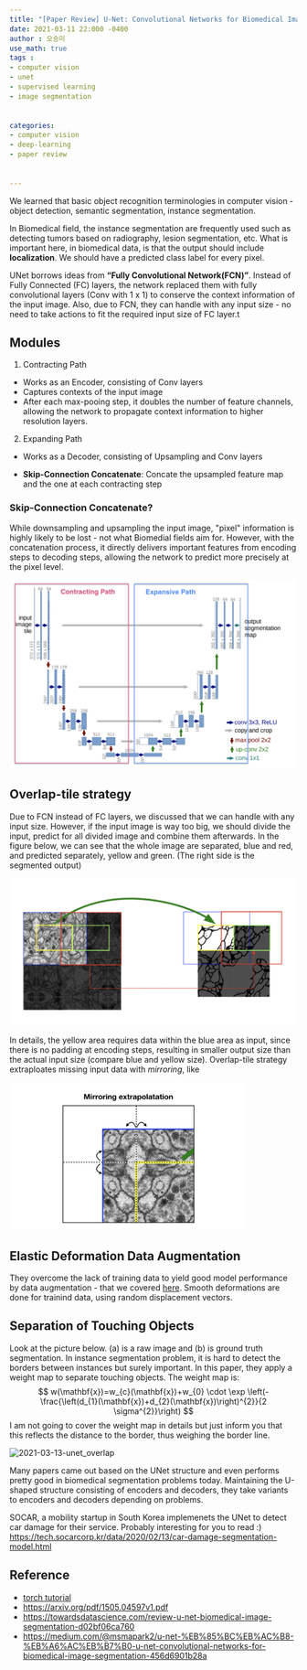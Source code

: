 ```yaml
---
title: "[Paper Review] U-Net: Convolutional Networks for Biomedical Image Segmentation"
date: 2021-03-11 22:000 -0400
author : 오승미
use_math: true
tags :
- computer vision
- unet
- supervised learning
- image segmentation


categories:
- computer vision
- deep-learning
- paper review


---
```




We learned that basic object recognition terminologies in computer vision - object detection, semantic segmentation, instance segmentation. 

In Biomedical field, the instance segmentation are frequently used such as detecting tumors based on radiography, lesion segmentation, etc. What is important here, in biomedical data, is that the output should include **localization**. We should have a predicted class label for every pixel. 

UNet borrows ideas from **“Fully Convolutional Network(FCN)”**. Instead of Fully Connected (FC) layers, the network replaced them with fully convolutional layers (Conv with 1 x 1) to conserve the context information of the input image. Also, due to FCN, they can handle with any input size - no need to take actions to fit the required input size of FC layer.t





## Modules

1. Contracting Path

- Works as an Encoder, consisting of Conv layers
- Captures contexts of the input image
- After each max-pooing step, it doubles the number of feature channels, allowing the network to propagate context information to higher resolution layers.

2. Expanding Path

- Works as a Decoder, consisting of Upsampling and Conv layers

- **Skip-Connection Concatenate**: Concate the upsampled feature map and the one at each contracting step 

  

### Skip-Connection Concatenate?

While downsampling and upsampling the input image, "pixel" information is highly likely to be lost - not what Biomedial fields aim for. However, with the concatenation process, it directly delivers important features from encoding steps to decoding steps, allowing the network to predict more precisely at the pixel level.



![2021-03-13-unet_struct](/assets/2021-03-13-unet_struct.png) 



## Overlap-tile strategy



Due to FCN instead of FC layers, we discussed that we can handle with any input size. However, if the input image is way too big, we should divide the input, predict for all divided image and combine them afterwards. In the figure below, we can see that the whole image are separated, blue and red, and predicted separately, yellow and green. (The right side is the segmented output)  

![2021-03-13-unet_overlap](/assets/2021-03-13-unet_overlap.png)

In details, the yellow area requires data within the blue area as input, since there is no padding at encoding steps, resulting in smaller output size than the actual input size (compare blue and yellow size). Overlap-tile strategy extraploates missing input data with *mirroring*, like

<img src="/assets/2021-03-13-unet_mirror.png" alt="2021-03-13-unet_mirror" style="zoom: 40%;" />



## Elastic Deformation Data Augmentation

They overcome the lack of training data to yield good model performance by data augmentation - that we covered [here](https://gogl3.github.io/deep-learning/swa/). Smooth deformations are done for trainind data, using random displacement vectors. 



## Separation of Touching Objects 

Look at the picture below. (a) is a raw image and (b) is ground truth segmentation. In instance segmentation problem, it is hard to detect the borders between instances but surely important. In this paper, they apply a weight map to separate touching objects. The weight map is:
$$
w(\mathbf{x})=w_{c}(\mathbf{x})+w_{0} \cdot \exp \left(-\frac{\left(d_{1}(\mathbf{x})+d_{2}(\mathbf{x})\right)^{2}}{2 \sigma^{2}}\right)
$$
I am not going to cover the weight map in details but just inform you that this reflects the distance to the border, thus weighing the border line.

![2021-03-13-unet_overlap](/Users/seungmi/workspace/studying/goGoogle/GoGL3.github.io/assets/2021-03-13-unet_border.png)



Many papers came out based on the UNet structure and even performs pretty good in biomedical segmentation problems today. Maintaining the U-shaped structure consisting of encoders and decoders, they take variants to encoders and decoders depending on problems.  

SOCAR, a mobility startup in South Korea implemenets the UNet to detect car damage for their service. Probably interesting for you to read :) https://tech.socarcorp.kr/data/2020/02/13/car-damage-segmentation-model.html

## Reference

- [torch tutorial](https://github.com/milesial/Pytorch-UNet)
- https://arxiv.org/pdf/1505.04597v1.pdf
- https://towardsdatascience.com/review-u-net-biomedical-image-segmentation-d02bf06ca760
- https://medium.com/@msmapark2/u-net-%EB%85%BC%EB%AC%B8-%EB%A6%AC%EB%B7%B0-u-net-convolutional-networks-for-biomedical-image-segmentation-456d6901b28a